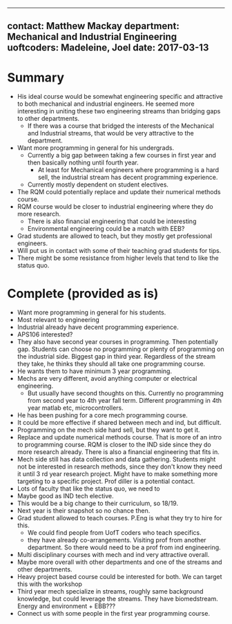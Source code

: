 
---
contact: Matthew Mackay
department: Mechanical and Industrial Engineering
uoftcoders: Madeleine, Joel
date: 2017-03-13
---

# Summary
- His ideal course would be somewhat engineering specific and attractive to both mechanical and industrial engineers. He seemed more interesting in uniting these two engineering streams than bridging gaps to other departments.
    - If there was a course that bridged the interests of the Mechanical and Industrial streams, that would be very attractive to the department.
- Want more programming in general for his undergrads.
    - Currently a big gap between taking a few courses in first year and then basically nothing until fourth year.
        - At least for Mechanical engineers where programming is a hard sell, the industrial stream has decent programming experience.
    - Currently mostly dependent on student electives.
- The RQM could potentially replace and update their numerical methods course.
- RQM course would be closer to industrial engineering where they do more research.
    - There is also financial engineering that could be interesting
    - Environmental engineering could be a match with EEB?
- Grad students are allowed to teach, but they mostly get professional engineers.
- Will put us in contact with some of their teaching grad students for tips.
- There might be some resistance from higher levels that tend to like the status quo.

# Complete (provided as is)
- Want more programming in general for his students.
- Most relevant to engineering
- Industrial already have decent programming experience.
- APS106 interested?
- They also have second year courses in programming. Then potentially gap. Students can choose no programming or plenty of programming on the industrial side. Biggest gap in third year. Regardless of the stream they take, he thinks they should all take one programming course.
- He wants them to have minimum 3 year programming.
- Mechs are very different, avoid anything computer or electrical engineering.
    - But usually have second thoughts on this. Currently no programming from second year to 4th year fall term. Different programming in 4th year matlab etc, microcontrollers.
- He has been pushing for a core mech programming course.
- It could be more effective if shared between mech and ind, but difficult.
- Programming on the mech side hard sell, but they want to get it.
- Replace and update numerical methods course. That is more of an intro to programming course.
 RQM is closer to the IND side since they do more research already.  There is also a financial engineering that fits in.
- Mech side still has data collection and data gathering. Students might not be interested in research methods, since they don't know they need it until 3 rd year research project. Might have to make something more targeting to a specific project. Prof diller is a potential contact.
- Lots of faculty that like the status quo, we need to 
- Maybe good as IND tech elective.
- This would be a big change to their curriculum, so 18/19.
- Next year is their snapshot so no chance then.
- Grad student allowed to teach courses. P.Eng is what they try to hire for this.
    - We could find people from UofT coders who teach specifics.
    - they have already co-arrangements. Visiting prof from another department. So there would need to be a prof from ind engineering.
- Multi disciplinary courses with mech and ind very attractive overall.
- Maybe more overall with other departments and one of the streams and other departments.
- Heavy project based course could be interested for both. We can target this with the workshop
- Third year mech specialize in streams, roughly same background knowledge, but could leverage the streams. They have biomedstream. Energy and environment + EBB???
- Connect us with some people in the first year programming course.
